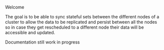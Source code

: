 Welcome

The goal is to be able to sync stateful sets between the different nodes of a cluster to allow the data to be replicated and persist between all the nodes so in case they get rescheduled to a different node their data will be accessible and updated.

Documentation still work in progress